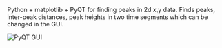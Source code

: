 Python + matplotlib + PyQT for finding peaks in 2d x,y data. Finds peaks, inter-peak distances, peak heights in two time segments which can be changed in the GUI.

![PyQT GUI](https://github.com/rjshade/PeakFinder/raw/master/gui.png)

